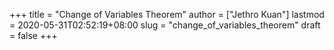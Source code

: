 +++
title = "Change of Variables Theorem"
author = ["Jethro Kuan"]
lastmod = 2020-05-31T02:52:19+08:00
slug = "change_of_variables_theorem"
draft = false
+++
